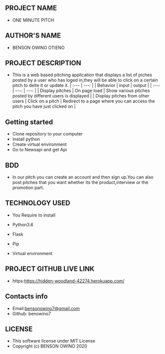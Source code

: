 ## PROJECT NAME

- ONE MINUTE PITCH

## AUTHOR'S NAME

- BENSON OWINO OTIENO

## PROJECT DESCRIPTION


- This is a web based pitching application that displays a list of piches posted by a user who has loged in,they will be able to click on a    certain pitch to delte it or update it.
| :---         |       ---: |
| Behavior | input  | output | 
| :---     |   ---: |     ---: |
| Display pitches | On page load |    Show various pitches posted by different users is displayed |
| Display pitches from other users | Click on a pitch | Redirect to a page     where you can access the pitch you have just clicked on | 




## Getting started

- Clone repository to your computer
- Install python
- Create virtual environment
- Go to Newsapi and get Api


## BDD

  
  
- In our pitch you can create an account and then sign up.You can also post pitches that you want whether its the product,interview or the     promotion part.

## TECHNOLOGY USED

- You Require to install

* Python3.6

* Flask

* Pip

* Virtual environment

## PROJECT GITHUB LIVE LINK

- https:https://hidden-woodland-42274.herokuapp.com/

## Contacts info

* Email:bensonowino7@gmail.com
* Github: benowino7

## LICENSE

- This software license under MIT License
- Copyright (c) BENSON OWINO 2020
